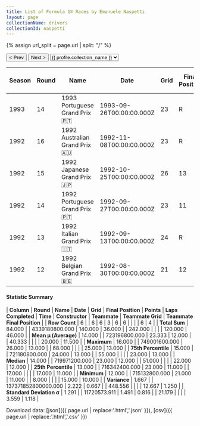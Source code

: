 ```yaml
---
title: List of Formula 1® Races by Emanuele Naspetti
layout: page
collectionName: drivers
collectionId: naspetti
---
```


{% assign url_split = page.url | split: "/" %}
<div id="collection-navigation">
<button onclick="selector.options[selector.selectedIndex-1].value && (window.location = selector.options[selector.selectedIndex-1].value);">&lt; Prev</button>
<button onclick="selector.options[selector.selectedIndex+1].value && (window.location = selector.options[selector.selectedIndex+1].value);">Next &gt;</button>
<select id="selector" onchange="this.options[this.selectedIndex].value && (window.location = this.options[this.selectedIndex].value);">
  {% for collectionId in site.data[page.collectionName].refs %}
    {% if collectionId == page.collectionId %}
      {% assign selected = "selected" %}
    {% else %}
      {% assign selected = "" %}
    {% endif %}
    {% assign profile = site.data[page.collectionName][collectionId].profile %}
    <option value="/f1/{{ page.collectionName }}/{{ collectionId }}/{{ url_split[4] }}" {{ selected }}>{{ profile.collection_name }}</option>
  {% endfor %}
</select>
</div>

| Season | Round | Name | Date | Grid | Final Position | Points | Laps Completed | Time | Constructor | Teammate | Teammate Grid | Teammate Final Position |
|--|--|--|--|--|--|--|--|--|--|--|--|--|
| 1993 | 14 | 1993 Portuguese Grand Prix 🇵🇹 | 1993-09-26T00:00:00.000Z | 23 | R | 0.0 | 8 |   | Jordan 🇮🇪 | [Rubens Barrichello 🇧🇷](/f1/drivers/barrichello) | 15 | 13 |
| 1992 | 16 | 1992 Australian Grand Prix 🇦🇺 | 1992-11-08T00:00:00.000Z | 23 | R | 0.0 | 55 |   | March 🇬🇧 | [Jan Lammers 🇳🇱](/f1/drivers/lammers) | 25 | 12 |
| 1992 | 15 | 1992 Japanese Grand Prix 🇯🇵 | 1992-10-25T00:00:00.000Z | 26 | 13 | 0.0 | 51 |   | March 🇬🇧 | [Jan Lammers 🇳🇱](/f1/drivers/lammers) | 23 | R |
| 1992 | 14 | 1992 Portuguese Grand Prix 🇵🇹 | 1992-09-27T00:00:00.000Z | 23 | 11 | 0.0 | 68 |   | March 🇬🇧 | [Karl Wendlinger 🇦🇹](/f1/drivers/wendlinger) | 22 | R |
| 1992 | 13 | 1992 Italian Grand Prix 🇮🇹 | 1992-09-13T00:00:00.000Z | 24 | R | 0.0 | 17 |   | March 🇬🇧 | [Karl Wendlinger 🇦🇹](/f1/drivers/wendlinger) | 17 | 10 |
| 1992 | 12 | 1992 Belgian Grand Prix 🇧🇪 | 1992-08-30T00:00:00.000Z | 21 | 12 | 0.0 | 43 |   | March 🇬🇧 | [Karl Wendlinger 🇦🇹](/f1/drivers/wendlinger) | 18 | 11 |

#### Statistic Summary

| **Column** | **Round** | **Name** | **Date** | **Grid** | **Final Position** | **Points** | **Laps Completed** | **Time** | **Constructor** | **Teammate** | **Teammate Grid** | **Teammate Final Position** |
| **Row Count** | 6 |  | 6 | 6 | 3 | 6 | 6 |  |  |  | 6 | 4 |
| **Total Sum** | 84.000 |  | 4339180800.000 | 140.000 | 36.000 |  | 242.000 |  |  |  | 120.000 | 46.000 |
| **Mean μ (Average)** | 14.000 |  | 723196800.000 | 23.333 | 12.000 |  | 40.333 |  |  |  | 20.000 | 11.500 |
| **Maximum** | 16.000 |  | 749001600.000 | 26.000 | 13.000 |  | 68.000 |  |  |  | 25.000 | 13.000 |
| **75th Percentile** | 15.000 |  | 721180800.000 | 24.000 | 13.000 |  | 55.000 |  |  |  | 23.000 | 13.000 |
| **Median** | 14.000 |  | 719971200.000 | 23.000 | 12.000 |  | 51.000 |  |  |  | 22.000 | 12.000 |
| **25th Percentile** | 13.000 |  | 716342400.000 | 23.000 | 11.000 |  | 17.000 |  |  |  | 17.000 | 11.000 |
| **Minimum** | 12.000 |  | 715132800.000 | 21.000 | 11.000 |  | 8.000 |  |  |  | 15.000 | 10.000 |
| **Variance** | 1.667 |  | 137371852800000.000 | 2.222 | 0.667 |  | 448.556 |  |  |  | 12.667 | 1.250 |
| **Standard Deviation σ** | 1.291 |  | 11720573.911 | 1.491 | 0.816 |  | 21.179 |  |  |  | 3.559 | 1.118 |

Download data: [json]({{ page.url | replace:'.html','.json' }}), [csv]({{ page.url | replace:'.html','.csv' }})
